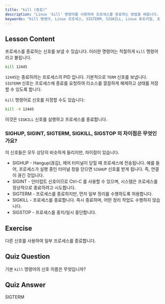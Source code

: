 ```yaml
---
title: "kill (종료)"
description: "Linux 'kill' 명령어를 사용하여 프로세스를 종료하는 방법을 배웁니다. 프로세스 관리를 위한 SIGTERM, SIGKILL 및 기타 신호를 이해합니다. 지금 학습을 시작하세요!"
keywords: "kill 명령어, Linux 프로세스, SIGTERM, SIGKILL, Linux 튜토리얼, 초보자, 프로세스 관리, Linux 가이드"
---
```


## Lesson Content

프로세스를 종료하는 신호를 보낼 수 있습니다. 이러한 명령어는 적절하게 `kill` 명령어라고 불립니다.

```bash
kill 12445
```

`12445`는 종료하려는 프로세스의 PID 입니다. 기본적으로 `TERM` 신호를 보냅니다. `SIGTERM` 신호는 프로세스에 종료를 요청하여 리소스를 깔끔하게 해제하고 상태를 저장할 수 있도록 합니다.

`kill` 명령어로 신호를 지정할 수도 있습니다:

```bash
kill -9 12445
```

이것은 `SIGKILL` 신호를 실행하고 프로세스를 종료합니다.

### SIGHUP, SIGINT, SIGTERM, SIGKILL, SIGSTOP 의 차이점은 무엇인가요?

이 신호들은 모두 상당히 비슷하게 들리지만, 차이점이 있습니다.

- SIGHUP - Hangup(끊김), 제어 터미널이 닫힐 때 프로세스에 전송됩니다. 예를 들어, 프로세스가 실행 중인 터미널 창을 닫으면 `SIGHUP` 신호를 받게 됩니다. 즉, 연결이 끊긴 것입니다.
- SIGINT - 인터럽트 신호이므로 Ctrl-C 를 사용할 수 있으며, 시스템은 프로세스를 정상적으로 종료하려고 시도합니다.
- SIGTERM - 프로세스를 종료하지만, 먼저 일부 정리를 수행하도록 허용합니다.
- SIGKILL - 프로세스를 종료합니다. 즉시 종료하며, 어떤 정리 작업도 수행하지 않습니다.
- SIGSTOP - 프로세스를 중지/일시 중단합니다.

## Exercise

다른 신호를 사용하여 일부 프로세스를 종료합니다.

## Quiz Question

기본 `kill` 명령어의 신호 이름은 무엇입니까?

## Quiz Answer

SIGTERM
